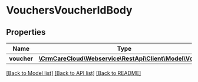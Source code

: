 # VouchersVoucherIdBody

## Properties
Name | Type | Description | Notes
------------ | ------------- | ------------- | -------------
**voucher** | [**\CrmCareCloud\Webservice\RestApi\Client\Model\Voucher**](Voucher.md) |  | 

[[Back to Model list]](../../README.md#documentation-for-models) [[Back to API list]](../../README.md#documentation-for-api-endpoints) [[Back to README]](../../README.md)

